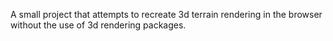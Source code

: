 A small project that attempts to recreate 3d terrain rendering in the browser without the use of 3d rendering packages.
